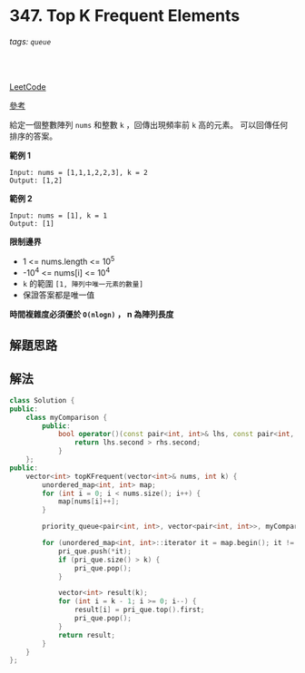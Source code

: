 # 347. Top K Frequent Elements

###### tags: `queue`
<br>

[LeetCode](https://leetcode.com/problems/top-k-frequent-elements/)

[參考](https://github.com/youngyangyang04/leetcode-master/blob/master/problems/0347.%E5%89%8DK%E4%B8%AA%E9%AB%98%E9%A2%91%E5%85%83%E7%B4%A0.md)

給定一個整數陣列 `nums` 和整數 `k` ，回傳出現頻率前 `k` 高的元素。
可以回傳任何排序的答案。

**範例 1**

```
Input: nums = [1,1,1,2,2,3], k = 2
Output: [1,2]
```

**範例 2**

```
Input: nums = [1], k = 1
Output: [1]
```

**限制邊界**

- 1 <= nums.length <= 10<sup>5</sup>
- -10<sup>4</sup> <= nums[i] <= 10<sup>4</sup>
- `k` 的範圍 `[1, 陣列中唯一元素的數量]`
- 保證答案都是唯一值

**時間複雜度必須優於 `O(nlogn)` ， n 為陣列長度**

## 解題思路

## 解法

```cpp
class Solution {
public:
    class myComparison {
        public:
            bool operator()(const pair<int, int>& lhs, const pair<int, int>& rhs) {
                return lhs.second > rhs.second;
            }
    };
public:
    vector<int> topKFrequent(vector<int>& nums, int k) {
        unordered_map<int, int> map;
        for (int i = 0; i < nums.size(); i++) {
            map[nums[i]++];
        }

        priority_queue<pair<int, int>, vector<pair<int, int>>, myComparison> pri_que;

        for (unordered_map<int, int>::iterator it = map.begin(); it != map.end(); it++) {
            pri_que.push(*it);
            if (pri_que.size() > k) {
                pri_que.pop();
            }

            vector<int> result(k);
            for (int i = k - 1; i >= 0; i--) {
                result[i] = pri_que.top().first;
                pri_que.pop();
            }
            return result;
        }
    }
};
```
